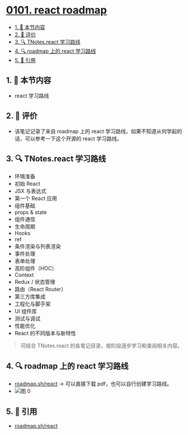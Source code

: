 # [0101. react roadmap](https://github.com/tnotesjs/TNotes.react/tree/main/notes/0101.%20react%20roadmap)

<!-- region:toc -->

- [1. 🎯 本节内容](#1--本节内容)
- [2. 🫧 评价](#2--评价)
- [3. 🔍 TNotes.react 学习路线](#3--tnotesreact-学习路线)
- [4. 🔍 roadmap 上的 react 学习路线](#4--roadmap-上的-react-学习路线)
- [5. 🔗 引用](#5--引用)

<!-- endregion:toc -->

## 1. 🎯 本节内容

- react 学习路线

## 2. 🫧 评价

- 该笔记记录了来自 roadmap 上的 react 学习路线，如果不知道从何学起的话，可以参考一下这个开源的 react 学习路线。

## 3. 🔍 TNotes.react 学习路线

- 环境准备
- 初始 React
- JSX 与表达式
- 第一个 React 应用
- 组件基础
- props & state
- 组件通信
- 生命周期
- Hooks
- ref
- 条件渲染与列表渲染
- 事件处理
- 表单处理
- 高阶组件（HOC）
- Context
- Redux / 状态管理
- 路由（React Router）
- 第三方库集成
- 工程化与脚手架
- UI 组件库
- 测试与调试
- 性能优化
- React 的不同版本与新特性

> 可结合 TNotes.react 的各笔记目录，按阶段逐步学习和查阅相关内容。

## 4. 🔍 roadmap 上的 react 学习路线

- [roadmap.sh/react][1] -> 可以直接下载 pdf，也可以自行创建学习路线。
- ![图 0](https://cdn.jsdelivr.net/gh/tnotesjs/imgs@main/2025-06-23-19-06-26.png)

## 5. 🔗 引用

- [roadmap.sh/react][1]

[1]: https://roadmap.sh/react
